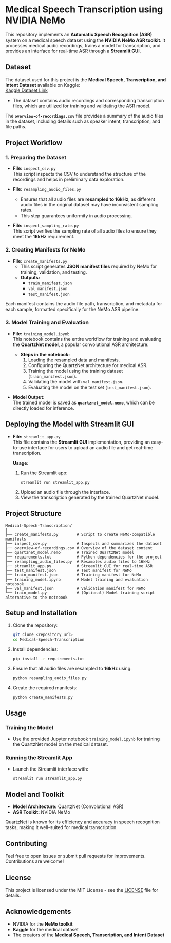 
# Medical Speech Transcription using NVIDIA NeMo

This repository implements an **Automatic Speech Recognition (ASR)** system on a medical speech dataset using the **NVIDIA NeMo ASR toolkit**. It processes medical audio recordings, trains a model for transcription, and provides an interface for real-time ASR through a **Streamlit GUI**.

## Dataset
The dataset used for this project is the **Medical Speech, Transcription, and Intent Dataset** available on Kaggle:  
[Kaggle Dataset Link](https://www.kaggle.com/datasets/paultimothymooney/medical-speech-transcription-and-intent)

- The dataset contains audio recordings and corresponding transcription files, which are utilized for training and validating the ASR model.

The **`overview-of-recordings.csv`** file provides a summary of the audio files in the dataset, including details such as speaker intent, transcription, and file paths.

## Project Workflow

### 1. Preparing the Dataset
- **File:** `inspect_csv.py`  
  This script inspects the CSV to understand the structure of the recordings and helps in preliminary data exploration.

- **File:** `resampling_audio_files.py`  
  - Ensures that all audio files are **resampled to 16kHz**, as different audio files in the original dataset may have inconsistent sampling rates.  
  - This step guarantees uniformity in audio processing.

- **File:** `inspect_sampling_rate.py`  
  This script verifies the sampling rate of all audio files to ensure they meet the **16kHz** requirement.

### 2. Creating Manifests for NeMo
- **File:** `create_manifests.py`  
  - This script generates **JSON manifest files** required by NeMo for training, validation, and testing.
  - **Outputs:**
    - `train_manifest.json`
    - `val_manifest.json`
    - `test_manifest.json`

Each manifest contains the audio file path, transcription, and metadata for each sample, formatted specifically for the NeMo ASR pipeline.

### 3. Model Training and Evaluation
- **File:** `training_model.ipynb`  
  This notebook contains the entire workflow for training and evaluating the **QuartzNet model**, a popular convolutional ASR architecture:

  - **Steps in the notebook:**
    1. Loading the resampled data and manifests.
    2. Configuring the QuartzNet architecture for medical ASR.
    3. Training the model using the training dataset (`train_manifest.json`).
    4. Validating the model with `val_manifest.json`.
    5. Evaluating the model on the test set (`test_manifest.json`).

- **Model Output:**  
  The trained model is saved as **`quartznet_model.nemo`**, which can be directly loaded for inference.

## Deploying the Model with Streamlit GUI
- **File:** `streamlit_app.py`  
  This file contains the **Streamlit GUI** implementation, providing an easy-to-use interface for users to upload an audio file and get real-time transcription. 

  **Usage:**
  1. Run the Streamlit app:  
     ```bash
     streamlit run streamlit_app.py
     ```
  2. Upload an audio file through the interface.
  3. View the transcription generated by the trained QuartzNet model.

## Project Structure
```
Medical-Speech-Transcription/
│
├── create_manifests.py        # Script to create NeMo-compatible manifests
├── inspect_csv.py             # Inspects and summarizes the dataset
├── overview-of-recordings.csv # Overview of the dataset content
├── quartznet_model.nemo       # Trained QuartzNet model
├── requirements.txt           # Python dependencies for the project
├── resampling_audio_files.py  # Resamples audio files to 16kHz
├── streamlit_app.py           # Streamlit GUI for real-time ASR
├── test_manifest.json         # Test manifest for NeMo
├── train_manifest.json        # Training manifest for NeMo
├── training_model.ipynb       # Model training and evaluation notebook
├── val_manifest.json          # Validation manifest for NeMo
└── train_model.py             # (Optional) Model training script alternative to the notebook
```

## Setup and Installation
1. Clone the repository:
   ```bash
   git clone <repository_url>
   cd Medical-Speech-Transcription
   ```

2. Install dependencies:
   ```bash
   pip install -r requirements.txt
   ```

3. Ensure that all audio files are resampled to **16kHz** using:
   ```bash
   python resampling_audio_files.py
   ```

4. Create the required manifests:
   ```bash
   python create_manifests.py
   ```

## Usage
### Training the Model
- Use the provided Jupyter notebook `training_model.ipynb` for training the QuartzNet model on the medical dataset.

### Running the Streamlit App
- Launch the Streamlit interface with:
  ```bash
  streamlit run streamlit_app.py
  ```

## Model and Toolkit
- **Model Architecture:** QuartzNet (Convolutional ASR)
- **ASR Toolkit:** NVIDIA NeMo

QuartzNet is known for its efficiency and accuracy in speech recognition tasks, making it well-suited for medical transcription.

## Contributing
Feel free to open issues or submit pull requests for improvements. Contributions are welcome!

## License
This project is licensed under the MIT License - see the [LICENSE](LICENSE) file for details.

## Acknowledgements
- NVIDIA for the **NeMo toolkit**  
- **Kaggle** for the medical dataset  
- The creators of the **Medical Speech, Transcription, and Intent Dataset**
